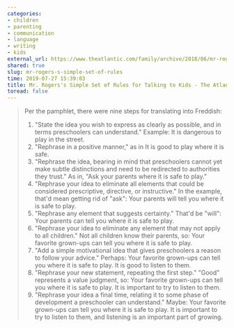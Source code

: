 ```yaml
---
categories:
- children
- parenting
- communication
- language
- writing
- kids
external_url: https://www.theatlantic.com/family/archive/2018/06/mr-rogers-neighborhood-talking-to-kids/562352/
shared: true
slug: mr-rogers-s-simple-set-of-rules
time: 2019-07-27 15:39:03
title: Mr. Rogers's Simple Set of Rules for Talking to Kids - The Atlantic
toread: false
---
```


> Per the pamphlet, there were nine steps for translating into Freddish:
> 
> 1. "State the idea you wish to express as clearly as possible, and in terms preschoolers can understand." Example: It is dangerous to play in the street.       
> 2. "Rephrase in a positive manner," as in It is good to play where it is safe.
> 3. "Rephrase the idea, bearing in mind that preschoolers cannot yet make subtle distinctions and need to be redirected to authorities they trust." As in, "Ask your parents where it is safe to play."
> 4. "Rephrase your idea to eliminate all elements that could be considered prescriptive, directive, or instructive." In the example, that'd mean getting rid of "ask": Your parents will tell you where it is safe to play.
> 5. "Rephrase any element that suggests certainty." That'd be "will": Your parents can tell you where it is safe to play.
> 6. "Rephrase your idea to eliminate any element that may not apply to all children." Not all children know their parents, so: Your favorite grown-ups can tell you where it is safe to play.
> 7. "Add a simple motivational idea that gives preschoolers a reason to follow your advice." Perhaps: Your favorite grown-ups can tell you where it is safe to play. It is good to listen to them.
> 8. "Rephrase your new statement, repeating the first step." "Good" represents a value judgment, so: Your favorite grown-ups can tell you where it is safe to play. It is important to try to listen to them.
> 9. "Rephrase your idea a final time, relating it to some phase of development a preschooler can understand." Maybe: Your favorite grown-ups can tell you where it is safe to play. It is important to try to listen to them, and listening is an important part of growing.